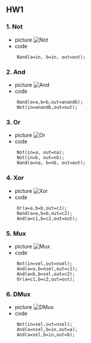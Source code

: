 ## HW1
### 1. Not
* picture
![Not](https://nohano1l.github.io/co109a/01/jpg/55650.jpg)
* code
```
    Nand(a=in, b=in, out=out);
```
### 2. And
* picture
![And](https://nohano1l.github.io/co109a/01/jpg/55651.jpg)
* code
```
    Nand(a=a,b=b,out=anandb);
    Not(in=anandb,out=out);
```
### 3. Or
* picture
![Or](https://nohano1l.github.io/co109a/01/jpg/55652.jpg)
* code
```
    Not(in=a, out=na);
    Not(in=b, out=nb);
    Nand(a=na, b=nb, out=out);
```
### 4. Xor
* picture
![Xor](https://nohano1l.github.io/co109a/01/jpg/55653.jpg)
* code
```
    Or(a=a,b=b,out=c1);
    Nand(a=a,b=b,out=c2);
    And(a=c1,b=c2,out=out);
```
### 5. Mux
* picture
![Mux](https://nohano1l.github.io/co109a/01/jpg/55654.jpg)
* code
```
    Not(in=sel,out=nsel);
    And(a=a,b=nsel,out=c1);
    And(a=b,b=sel,out=c2);
    Or(a=c1,b=c2,out=out);
```
### 6. DMux
* picture
![DMux](https://nohano1l.github.io/co109a/01/jpg/55655.jpg)
* code
```
    Not(in=sel,out=nsel);
    And(a=nsel,b=in,out=a);
    And(a=sel,b=in,out=b);
```